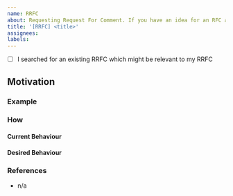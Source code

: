 ```yaml
---
name: RRFC
about: Requesting Request For Comment. If you have an idea for an RFC and want to get feedback before opening a formal RFC, use this issue template to describe your idea.
title: '[RRFC] <title>'
assignees:
labels:
---
```


- [ ] I searched for an existing RRFC which might be relevant to my RRFC

## Motivation
<!--
Why do you want this feature or change?
-->

### Example
<!--
Example(s) of what this proposal would change - code or behavior.
-->

### How

#### Current Behaviour

#### Desired Behaviour

### References
<!--
Examples:
* Related to #0
* Depends on #0
* Blocked by #0
-->
* n/a
